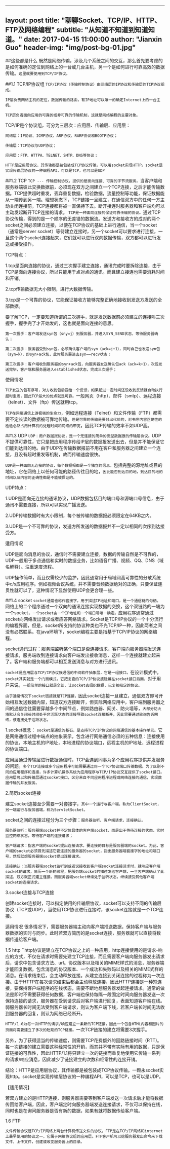 
---
layout:     post
title:      "聊聊Socket、TCP/IP、HTTP、FTP及网络编程"
subtitle:   "从知道不知道到知道知道。"
date:       2017-04-15 11:00:00
author:     "Jianxin Guo"
header-img: "img/post-bg-01.jpg"
---
##这些都是什么
既然是网络传输，涉及几个系统之间的交互，那么首先要考虑的是如何准确的定位到网络上的一台或几台主机，另一个是如何进行可靠高效的数据传输。``这里就要使用到TCP/IP协议。``

##1.1 TCP/IP协议组
``TCP/IP协议（传输控制协议）由网络层的IP协议和传输层的TCP协议组成。``

```
IP层负责网络主机的定位，数据传输的路由，有IP地址可以唯一的确定Internet上的一台主机。

TCP层负者面向应用的可靠的或非可靠的传输机制，这就是网络编程的主要对象。
```
TCP/IP是个协议组，可分为三层次：应用层、传输层、应用层：

```
网络层：IP协议、ICMP协议、ARP协议、RARP协议和BOOTP协议；

传输层：TCP协议与UDP协议；

应用层：FTP、HTTPA、TELNET、SMTP、DNS等协议；
```

``HTTP是应用层协议，其传输都是被包装成TCP协议传输。可以用socket实现HTTP。socket是实现传输层协议的一种编程API，可以是TCP，也可以是UDP``


##1.2 TCP
``TCP --- 传输控制协议，提供的是面向连接、可靠的字节流服务。``当客户端和服务器端彼此交换数据前，必须现在双方之间建立一个TCP连接，之后才能传输数据。TCP提供超时重发，丢弃重复数据，检验数据，流量控制等功能，保证数据能从一端传到另一端。理想状态下，TCP链接一旦建立，在通信双方中的任何一方主动关闭连接前，TCP连接都将被一直保持下去。断开接连时服务器和客户端均可以主动发起断开TCP连接的请求。
``TCP是一种面向连接的保证可靠传输的协议。``通过TCP协议传输，得到的是一个顺序的无差错的数据流。发送方和接收方的成对的两个socket之间必须建立连接，以便在TCP协议的基础上进行通信，当一个socket（通常是server socket）等待建立连接时，另一个socket可以要求进行连接，一旦这个两个socket连接起来，它们就可以进行双向数据传输，双方都可以进行发送或接受操作。

TCP特点：

1.tcp是面向连接的协议，通过三次握手建立连接，通讯完成时要拆除连接，由于TCP是面向连接协议，所以只能用于点对点的通讯。而且建立接连也需要消耗时间和开销。

2.tcp传输数据无大小限制，进行大数据传输。

3.tcp是一个可靠的协议，它能保证接收方能够完整正确地接收到发送方发送的全部数据。


要了解TCP，一定要知道所谓的三次握手，就是发送数据前必须建立的连接叫三次握手，握手完了才开始发的，这也就是面向连接的意思。

```
第一次握手：客户端发送syn包（sny=j）到服务器，并进入SYN_SEND状态，等待服务器确认；

第二次握手：服务器受到syn包，必须确认客户端的syn（ack=j+1），同时自己也发送syn包（syn=k），即syn+ack包，此时服务器进去syn——recv状态；

第三次握手：客户端收到服务器的syn+ack包，向服务器发送确认包ack（ack=k+1），次包发送完毕，客户端和服务器进入established状态，完成三次握手；
```

使用情况

``TCP发送的包有序号，对方收到包后要给一个反馈，如果超过一定时间还没收到反馈就自动执行超时重发，因此TCP最大的优点就是可靠。``一般网页（http）、邮件（smtp）、远程连接（telnet）、文件（ftp）传送就用tcp。

``TCP在网络通信上游极强的生命力``，例如远程连接（Telnet）和文件传输（FTP）都需要不定长读的数据被可靠地传输。``但是可靠的传输是要付出代价的，对书序内容正确性的检验必然占用计算机的处理时间和网络的带宽``，因此TCP传输的效率不如UDP高。


##1.3 UDP
``UDP：用户数据报协议，是一个无连接的简单的面型数据报的传输层协议。``UDP不提供可靠性，它只是把应用程序传给IP层的数据报发送出去，但是并不能保证它们能到达目的地。由于UDP在传输数据报前不用在客户和服务器之间建立一个连接，且没有超时重发等机制，故而传输速度很快。

``UDP是一种面向无连接的协议，每个数据报都是一个独立的信息，``包括完整的源地址或目的地址，它在网络上以任何可能的路径传往目的地，``因此能否到达目的地，到达目的地的时间以及内容的正确性都是不能被保证的。``

UDP特点：

1.UDP是面向无连接的通讯协议，UDP数据包括目的端口号和源端口号信息，由于通讯不需要连接，所以可以实现广播发送。

2.UDP传输数据时有大小限制，每个被传输的数据报必须限定在64KB之内。

3.UDP是一个不可靠的协议，发送方所发送的数据报并不一定以相同的次序到达接受方。


适用情况

UDP是面向消息的协议，通信时不需要建立连接，数据的传输自然是不可靠的，UDP一般用于多点通信和实时的数据业务，比如语音广播、视频、QQ、DNS（域名解释）。注重速度流程。

UDP操作简单，而且仅需较少的监护，因此通常用于局域网高可靠性的分散系统中c/s应用程序。例如视频会议系统，并不需要音频数据绝对的正确，只要保证连贯性就可以了，这种情况下显然使用UDP会更合理一些。

##1.4 socket
``socket通常也称作套接字，用于描述IP地址和端口，是一个通信链的句柄。``网络上的二个程序通过一个双向的通讯连接实现数据的交换，这个双链路的一端为一个socket，``一个socket由一个IP地址和一个端口号唯一确定。``应用程序通常通过socket向网络发出请求或者应答网络请求。Socket是TCP/IP协议的一个十分流行的编程界面，但是，socket所支持的协议种类也不光TCP/IP一种，因此两者之间没有必然联系。在java环境下，socket编程主要是指基于TCP/IP协议的网络编程。

socket通讯过程：服务端监听某个端口是否连接请求，客户端向服务器端发送连接请求，服务端收到连接请求向客户端发出接收消息，这样一个连接就建立起来了。客户端和服务端都可以相互发送消息与对方进行通讯。

``socket是应用层与TCP/IP协议族通信的中间软件抽象层，它是一组接口。``在设计模式中，``socket其实就是一个门面模式，它把复查的TCP/IP协议族隐藏在socket接口后面，``对于用户来说，``一组简单的接口就是全部，让socket去组织数据，已复核指定的协议。``

``由于通常情况下socket链接就是TCP连接，``因此socket连接一旦建立，通信双方即可开始相互发送数据内容，知道双方连接断开，但实际网络应用中，客户端到服务器之间的通信往往需要穿越多个中间节点，例如路由器、网关、防火墙等，``大部分防火墙默认会关闭长时间处于非活跃状态的连接导致socket连接断开，因此需要通过轮询告诉网络，该连接处于活跃状态。``

1.socket概念：
``socket是通信的基石，是支持TCP/IP协议的网络通信的基本操作单元。``它是网络通信过程中端点的抽象表示，包含进行网络通信必须的五种信息：连接使用的协议，本地主机的IP地址，本地进程的协议端口，远程主机的IP地址，远程进程的协议端口。

应用层通过传输层进行数据通信时，TCP会遇到同事为多个应用程序提供并发服务的问题。``多个TCP连接或多个应用程序可能需要通过同一个TCP协议端口传输数据。为了区别不同的应用程序和连接，许多计算机操作系统为应用程序与TCP/IP协议交互提供了socket接口。应用层可以和传输层通过socket接口，区分来自不同应用程序进程或网络连接的通信，实现数据传输的并发服务。``

2.简历socket连接

建立socket连接至少需要一对套接字，``其中一个运行与客户端，称为ClientSocket，另一端运行与服务器端，称为ServletSocket。``

socket之间的连接过程分为三个步骤：``服务器监听、客户端请求，连接确认。``

```
服务器监听：服务器端socket并不定位具体的客户端socket，而是出于等待连接的状态，实时监控网络状态，等待客户端的连接请求；

客户端请求：指客户端的socket提出连接请求，要连接的目标是服务器端的socket。为此，客户端的socket必须首先描述它要连接的服务器的socket，指出服务器端套接字的地址和端口号，然后就想服务器端socket提出连接请求。

连接确认：当服务器端socket监听到或者说接收到客户端socket连接请求时，就响应客户端socket的请求，简历一个新的线程，把服务端socket的描述发给客户端，一旦客户端确认了此描述，双方就正式建立连接。而服务器端socket继续处于监听状态，继续接受其他客户端socket的连接请求。
```

3.socket连接与TCP连接

创建socket连接时，可以指定使用的传输层协议，socket可以支持不同的传输层协议（TCP或UDP），当使用TCP协议进行连接时，该socket连接就是一个TCP连接。

适用情况
很多情况下，需要服务器端主动向客户端推送数据，保持客户端与服务器数据的实时与同步。此时若双方简历的是socket连接，服务器就可以直接将数据传送给客户端。

1.5 http
``http协议是建立在TCP协议之上的一种应用，http连接使用的是请求-响应的方式，不仅在请求时需要先建立TCP连接，而且需要客户端向服务器发出请求后，请求中包含请求方法、url。协议版本以及相关的MIME样式的消息，服务器端才能回复数据，包含消息的协议版本、一个成功和失败码以及相关的MIME式样的消息。在请求结束后，会主动释放连接。从建立连接到关闭连接的过程称为一次连接。由于HTTP在每次请求结束后都会主动释放连接，因此HTTP连接是一种短连接，要保持客户端程序的在线状态，需要不断地想服务器发起连接请求。通常的做法是即时不需要获得任何数据，客户端也保持每隔一段固定时间向服务器发送一次保持连接的请求，服务器在受到请求后对客户端进行回复，表面知道客户端在线。弱服务器长时间无法受到客户端请求，则认为客户端下线，若客户端长时间无法收到服务器的回复，则认为网络已经断开。

``HTTP/1.0为每一次HTTP的请求/响应建立一条新的TCP链接，因此一个包含HTML内容和图片的页面将需要建立了多次的短期的TCP链接。``一次TCP链接的建立将需要3次握手。

另外，为了获得适当的传输速度，则需要TCP花费额外的回路链接时间（RTT)。每一次链接的建立需要这种经常性的开销，而其并不带有实际有用的数据，只是保证链接的可靠性，因此HTTP/1.1将只建立一次的链接而重复地使用它传输一系列的请求/响应消息，因此减少了链接建立的次数和经常性的连接开销。

结论：HTTP是应用层协议，其传输都是被包装成TCP协议传输。一颗永socket实现http。socket是实现传输层协议的一种编程API，可以是TCP，也可以是UDP。

【适用情况】

若双方建立的是HTTP连接，则服务器需要等到客户端发送一次请求后才能将数据传回给客户端，因此，客户端定时向服务器端发送连接请求，不仅可以保持在线，同时也是在询问服务器是否有新的数据，如果有就将数据传给客户端。

1.6 FTP

``文件传输协议是TCP/IP网络上两台计算机传送文件的协议，FTP是在TCP/IP网络和internet上最早使用的协议之一，它属于网络协议组的应用层。FTP客户机可以给服务器发出命令来下载文件，上传文件，创建或改变服务器上的目录。``




